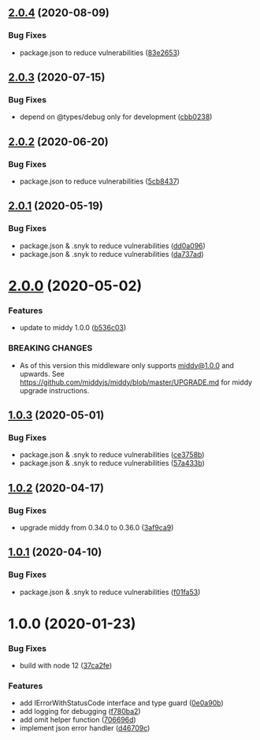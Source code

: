 ## [2.0.4](https://github.com/dbartholomae/middy-middleware-json-error-handler/compare/2.0.3...2.0.4) (2020-08-09)


### Bug Fixes

* package.json to reduce vulnerabilities ([83e2653](https://github.com/dbartholomae/middy-middleware-json-error-handler/commit/83e2653fd8a9d1e4d6db70223f1f793b1d24d89a))

## [2.0.3](https://github.com/dbartholomae/middy-middleware-json-error-handler/compare/2.0.2...2.0.3) (2020-07-15)


### Bug Fixes

* depend on @types/debug only for development ([cbb0238](https://github.com/dbartholomae/middy-middleware-json-error-handler/commit/cbb02381c7574134f413506744aab2c3d4ffaf4f))

## [2.0.2](https://github.com/dbartholomae/middy-middleware-json-error-handler/compare/2.0.1...2.0.2) (2020-06-20)


### Bug Fixes

* package.json to reduce vulnerabilities ([5cb8437](https://github.com/dbartholomae/middy-middleware-json-error-handler/commit/5cb8437fbc0043759eb32f7f20494412e45f93cd))

## [2.0.1](https://github.com/dbartholomae/middy-middleware-json-error-handler/compare/2.0.0...2.0.1) (2020-05-19)


### Bug Fixes

* package.json & .snyk to reduce vulnerabilities ([dd0a096](https://github.com/dbartholomae/middy-middleware-json-error-handler/commit/dd0a096b672d46ad54e7f7ad0ee52ce626f50684))
* package.json & .snyk to reduce vulnerabilities ([da737ad](https://github.com/dbartholomae/middy-middleware-json-error-handler/commit/da737adf920dbd5110dcf46de6d87256527fb140))

# [2.0.0](https://github.com/dbartholomae/middy-middleware-json-error-handler/compare/1.0.3...2.0.0) (2020-05-02)


### Features

* update to middy 1.0.0 ([b536c03](https://github.com/dbartholomae/middy-middleware-json-error-handler/commit/b536c0310c2119f9d67bb19d03982353efc59d07))


### BREAKING CHANGES

* As of this version this middleware only supports middy@1.0.0 and upwards. See https://github.com/middyjs/middy/blob/master/UPGRADE.md for middy upgrade instructions.

## [1.0.3](https://github.com/dbartholomae/middy-middleware-json-error-handler/compare/1.0.2...1.0.3) (2020-05-01)


### Bug Fixes

* package.json & .snyk to reduce vulnerabilities ([ce3758b](https://github.com/dbartholomae/middy-middleware-json-error-handler/commit/ce3758be22d03567f5dfbfbe1da46a91ce502591))
* package.json & .snyk to reduce vulnerabilities ([57a433b](https://github.com/dbartholomae/middy-middleware-json-error-handler/commit/57a433b3ef1bd24814dbdb5a2cf6b4a8a821a8db))

## [1.0.2](https://github.com/dbartholomae/middy-middleware-json-error-handler/compare/1.0.1...1.0.2) (2020-04-17)


### Bug Fixes

* upgrade middy from 0.34.0 to 0.36.0 ([3af9ca9](https://github.com/dbartholomae/middy-middleware-json-error-handler/commit/3af9ca995a6bacb2ab32fa27f8a0ed6fbb3eb5ab))

## [1.0.1](https://github.com/dbartholomae/middy-middleware-json-error-handler/compare/1.0.0...1.0.1) (2020-04-10)


### Bug Fixes

* package.json & .snyk to reduce vulnerabilities ([f01fa53](https://github.com/dbartholomae/middy-middleware-json-error-handler/commit/f01fa5317068b7e2a5b6f37c8dbaa6c8905a3695))

# 1.0.0 (2020-01-23)


### Bug Fixes

* build with node 12 ([37ca2fe](https://github.com/dbartholomae/middy-middleware-json-error-handler/commit/37ca2fee71459d9c16de5797a2606f13fb819a43))


### Features

* add IErrorWithStatusCode interface and type guard ([0e0a90b](https://github.com/dbartholomae/middy-middleware-json-error-handler/commit/0e0a90bd06fced3d620a003e7d81419ddbba4d89))
* add logging for debugging ([f780ba2](https://github.com/dbartholomae/middy-middleware-json-error-handler/commit/f780ba22fe89ee02b3af0d03ea99be9e9c917f54))
* add omit helper function ([706696d](https://github.com/dbartholomae/middy-middleware-json-error-handler/commit/706696d4c84b6a15d31916f753d7de9da66e6cb7))
* implement json error handler ([d46709c](https://github.com/dbartholomae/middy-middleware-json-error-handler/commit/d46709c91257900055393929cdb571eaaf9ab7e6))
